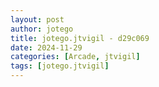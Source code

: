 ```yaml
---
layout: post
author: jotego
title: jotego.jtvigil - d29c069
date: 2024-11-29
categories: [Arcade, jtvigil]
tags: [jotego.jtvigil]
---
```


